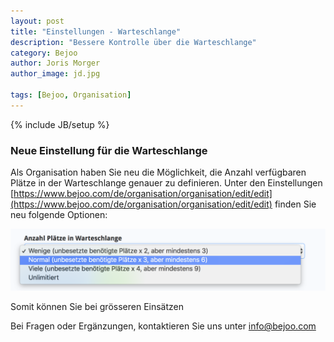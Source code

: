 ```yaml
---
layout: post
title: "Einstellungen - Warteschlange"
description: "Bessere Kontrolle über die Warteschlange"
category: Bejoo
author: Joris Morger
author_image: jd.jpg

tags: [Bejoo, Organisation]
---
```

{% include JB/setup %}

### Neue Einstellung für die Warteschlange

Als Organisation haben Sie neu die Möglichkeit, die Anzahl verfügbaren Plätze in der Warteschlange genauer zu definieren. Unter den Einstellungen [https://www.bejoo.com/de/organisation/organisation/edit/edit](https://www.bejoo.com/de/organisation/organisation/edit/edit) finden Sie neu folgende Optionen:

![warteschlange](/img/warteschlange/warteschlange.png)

Somit können Sie bei grösseren Einsätzen

Bei Fragen oder Ergänzungen, kontaktieren Sie uns unter info@bejoo.com
